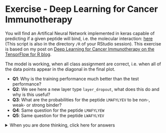 Exercise - Deep Learning for Cancer Immunotherapy
================

You will find an Artifical Neural Network implemented in keras capable
of predicting if a given peptide will bind, i.e. the molecular
interaction:
[here](https://github.com/leonjessen/RPharma2019/blob/master/R/05_deep_learning_for_cancer_immunotherapy.R)
(This script is also in the directory `/R` of your RStudio session).
This exercise is based on my post on [Deep Learning for Cancer
Immunotherapy on the TensorFlow for R
blog](https://blogs.rstudio.com/tensorflow/posts/2018-01-29-dl-for-cancer-immunotherapy/).

The model is working, when all class assignment are correct, i.e. when
all of the data points appear in the diagonal in the final plot.

  - **Q1**: Why is the training performance much better than the test
    performance?
  - **Q2**: We see here a new layer type `layer_dropout`, what does this
    do and why is this useful?
  - **Q3**: What are the probabilities for the peptide `LMAFYLYEV` to be
    non-, weak- or strong binder?
  - **Q4**: Same question for the peptide `LMAFYLYEW`
  - **Q5**: Same question for the peptide `LWAFYLYEV`

<details>

<summary>When you are done thinking, click here for answers</summary>

  - **Q1**: Because of the high model complexicity, we are over-fitting
  - **Q2**: It randomly masks updating of some weights aiming af
    avoiding overfitting
  - **Q3**: `0, 7.005256e-05, 0.9999299` using the command `'LMAFYLYEV'
    %>% encode_peptide(m = bl62) %>% predict(model, .)`
  - **Q4**: `1, 3.598115e-09, 0`, likewise
  - **Q5**: `0.9999325, 6.744685e-05, 8.386781e-30`, likewise

The last question really illustrates the power here. Once you have the
model working, you no longer need to go to the laboratory to test the
peptides, meaning that you can explore the biology of the system *in
silico* at greatly reduced costs. Here, we see that the 2nd and 9th
position are very important for binding.

</details>
